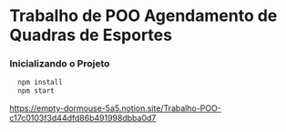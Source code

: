 # Trabalho de POO Agendamento de Quadras de Esportes

### Inicializando o Projeto

```bash
  npm install
  npm start
```

<!-- ### Padrão de Commit
```bash
  git commit -m "feat(User): Criação de User"
``` -->

<https://empty-dormouse-5a5.notion.site/Trabalho-POO-c17c0103f3d44dfd86b491998dbba0d7>
